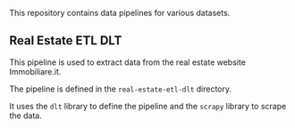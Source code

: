 This repository contains data pipelines for various datasets.

## Real Estate ETL DLT

This pipeline is used to extract data from the real estate website Immobiliare.it.

The pipeline is defined in the `real-estate-etl-dlt` directory.

It uses the `dlt` library to define the pipeline and the `scrapy` library to scrape the data.
